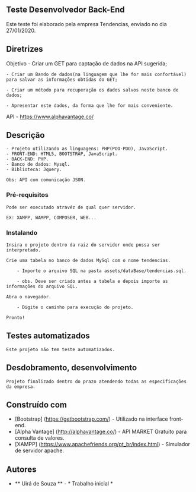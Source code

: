 ## Teste Desenvolvedor Back-End

Este teste foi elaborado pela empresa Tendencias, enviado no dia 27/01/2020.

## Diretrizes

Objetivo
    - Criar um GET para captação de dados na API sugerida;

    - Criar um Bando de dados(na linguagem que lhe for mais confortável) para salvar as informações obtidas do GET;

    - Criar um método para recuperação os dados salvos neste banco de dados;

    - Apresentar este dados, da forma que lhe for mais conveniente.
 

API
    - https://www.alphavantage.co/

 
## Descrição

    - Projeto utilizando as linguagens: PHP(POO-PDO), JavaScript.
    - FRONT-END: HTML5, BOOTSTRAP, JavaScript.
    - BACK-END: PHP.
    - Banco de dados: Mysql.
    - Biblioteca: Jquery.

    Obs: API com comunicação JSON.

### Pré-requisitos

    Pode ser executado atravéz de qual quer servidor.

    EX: XAMPP, WAMPP, COMPOSER, WEB...


### Instalando

    Insira o projeto dentro da raiz do servidor onde possa ser interpretado.

    Crie uma tabela no banco de dados MySql com o nome tendencias.

        - Importe o arquivo SQL na pasta assets/dataBase/tendencias.sql.

        - obs. Deve ser criado antes a tabela e depois importe as informações do arquivo SQL.

    Abra o navegador.

        - Digite o caminho para execução do projeto.

    Pronto!

## Testes automatizados

    Este projeto não tem teste automatizados.


## Desdobramento, desenvolvimento

    Projeto finalizado dentro do prazo atendendo todas as especificações da empresa.

## Construído com

* [Bootstrap] (https://getbootstrap.com/) - Utilizado na interface front-end.
* [Alpha Vantage] (http://alphavantage.co/) - API MARKET Gratuito para consulta de valores.
* [XAMPP] (https://www.apachefriends.org/pt_br/index.html) - Simulador de servidor apache.

## Autores

* ** Uirá de Souza ** - * Trabalho inicial *
